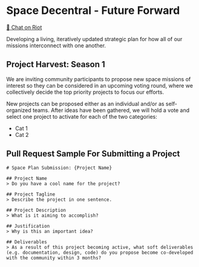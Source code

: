 # Space Decentral - Future Forward
[💬 Chat on Riot](https://riot.im/app/#/room/#spacedecentral-futureforward:matrix.org)

Developing a living, iteratively updated strategic plan for how all of our missions interconnect with one another.

## Project Harvest: Season 1
We are inviting community participants to propose new space missions of interest so they can be considered in an upcoming voting round, where we collectively decide the top priority projects to focus our efforts. 

New projects can be proposed either as an individual and/or as self-organized teams. After ideas have been gathered, we will hold a vote and select one project to activate for each of the two categories:
* Cat 1
* Cat 2


## Pull Request Sample For Submitting a Project
```
# Space Plan Submission: {Project Name}

## Project Name
> Do you have a cool name for the project?

## Project Tagline
> Describe the project in one sentence.

## Project Description
> What is it aiming to accomplish?

## Justification
> Why is this an important idea? 

## Deliverables
> As a result of this project becoming active, what soft deliverables (e.g. documentation, design, code) do you propose become co-developed with the community within 3 months?
```
